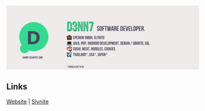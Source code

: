 <div align="center">
<img max-width="800" src="https://raw.githubusercontent.com/D3nn7/D3nn7/master/assets/github-banner.jpg"/>
</div>

## Links
[Website](https://danny.schapeit.com) | 
[Slynite](https://slynite.com)
